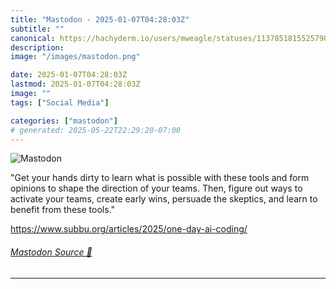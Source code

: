 ```yaml
---
title: "Mastodon - 2025-01-07T04:28:03Z"
subtitle: ""
canonical: https://hachyderm.io/users/mweagle/statuses/113785181552579018
description:
image: "/images/mastodon.png"

date: 2025-01-07T04:28:03Z
lastmod: 2025-01-07T04:28:03Z
image: ""
tags: ["Social Media"]

categories: ["mastodon"]
# generated: 2025-05-22T22:29:20-07:00
---
```

![Mastodon](/images/mastodon.png)

<p>&quot;Get your hands dirty to learn what is possible with these tools and form opinions to shape the direction of your teams. Then, figure out ways to activate your teams, create early wins, persuade the skeptics, and learn to benefit from these tools.&quot;</p><p><a href="https://www.subbu.org/articles/2025/one-day-ai-coding/" target="_blank" rel="nofollow noopener noreferrer" translate="no"><span class="invisible">https://www.</span><span class="ellipsis">subbu.org/articles/2025/one-da</span><span class="invisible">y-ai-coding/</span></a></p>


###### [Mastodon Source 🐘](https://hachyderm.io/@mweagle/113785181552579018)

___
